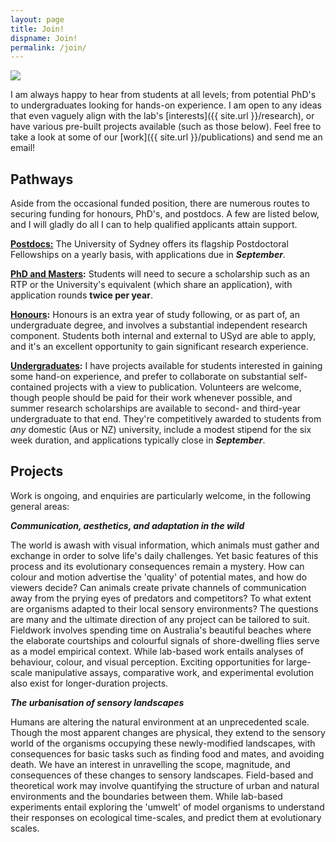 ```yaml
---
layout: page
title: Join!
dispname: Join!
permalink: /join/
---
```


<img src="{{ site.baseurl }}/assets/triplet.jpg"> 

I am always happy to hear from students at all levels; from potential PhD's to undergraduates looking for hands-on experience. I am open to any ideas that even vaguely align with the lab's [interests]({{ site.url }}/research), or have various pre-built projects available (such as those below). Feel free to take a look at some of our [work]({{ site.url }}/publications) and send me an email!

## Pathways

Aside from the occasional funded position, there are numerous routes to securing funding for honours, PhD's, and postdocs. A few are listed below, and I will gladly do all I can to help qualified applicants attain support.

**[Postdocs:](https://sydney.edu.au/research/join-us/university-of-sydney-fellowship-scheme.html)** The University of Sydney offers its flagship Postdoctoral Fellowships on a yearly basis, with applications due in ***September***.

**[PhD and Masters](https://sydney.edu.au/courses/courses/pr/doctor-of-philosophy-science.html):** Students will need to secure a scholarship such as an RTP or the University's equivalent (which share an application), with application rounds **twice per year**.

**[Honours](https://sydney.edu.au/study/find-a-course/honours.html):** Honours is an extra year of study following, or as part of, an undergraduate degree, and involves a substantial independent research component. Students both internal and external to USyd are able to apply, and it's an excellent opportunity to gain significant research experience.

**[Undergraduates](http://sydney.edu.au/medicine/study/scholarships/summer-research/index.php):** I have projects available for students interested in gaining some hand-on experience, and prefer to collaborate on substantial self-contained projects with a view to publication. Volunteers are welcome, though people should be paid for their work whenever possible, and summer research scholarships are available to second- and third-year undergraduate to that end. They're competitively awarded to students from _any_ domestic (Aus or NZ) university, include a modest stipend for the six week duration, and applications typically close in ***September***.

## Projects

Work is ongoing, and enquiries are particularly welcome, in the following general areas:

***Communication, aesthetics, and adaptation in the wild***

The world is awash with visual information, which animals must gather and exchange in order to solve life's daily challenges. Yet basic features of this process and its evolutionary consequences remain a mystery. How can colour and motion advertise the 'quality' of potential mates, and how do viewers decide? Can animals create private channels of communication away from the prying eyes of predators and competitors? To what extent are organisms adapted to their local sensory environments? The questions are many and the ultimate direction of any project can be tailored to suit. Fieldwork involves spending time on Australia's beautiful beaches where the elaborate courtships and colourful signals of shore-dwelling flies serve as a model empirical context. While lab-based work entails analyses of behaviour, colour, and visual perception. Exciting opportunities for large-scale manipulative assays, comparative work, and experimental evolution also exist for longer-duration projects.

***The urbanisation of sensory landscapes***

Humans are altering the natural environment at an unprecedented scale. Though the most apparent changes are physical, they extend to the sensory world of the organisms occupying these newly-modified landscapes, with consequences for basic tasks such as finding food and mates, and avoiding death. We have an interest in unravelling the scope, magnitude, and consequences of these changes to sensory landscapes. Field-based and theoretical work may involve quantifying the structure of urban and natural environments and the boundaries between them. While lab-based experiments entail exploring the 'umwelt' of model organisms to understand their responses on ecological time-scales, and predict them at evolutionary scales.

